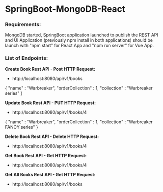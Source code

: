 # SpringBoot-MongoDB-React

<h3>Requirements:</h4>

MongoDB started, SpringBoot application launched to publish the REST API and UI Application (previously npm install in both applications) should be launch with "npm start" for React App and "npm run server" for Vue App.

<h3>List of Endpoints:</h3>

<b>Create Book Rest API - Post HTTP Request:</b>

- http://localhost:8080/api/v1/books

{
"name" : "Warbreaker",
"orderCollection" : 1,
"collection" : "Warbreaker series"
}

<b>Update Book Rest API - PUT HTTP Request:</b>

- http://localhost:8080/api/v1/books/4

{
"name" : "Warbreaker",
"orderCollection" : 1,
"collection" : "Warbreaker FANCY series"
}

<b>Delete Book Rest API - Delete HTTP Request:</b>

- http://localhost:8080/api/v1/books/4

<b>Get Book Rest API - Get HTTP Request:</b>

- http://localhost:8080/api/v1/books/4

<b>Get All Books Rest API - Get HTTP Request:</b>

- http://localhost:8080/api/v1/books
